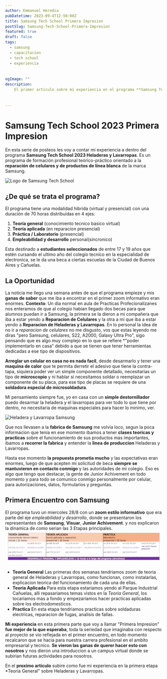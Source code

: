 ```yaml
---
author: Emmanuel Heredia
pubDatetime: 2023-09-4T12:50:00Z
title: Samsung Tech School Primera Impresion 
postSlug: Samsung-Tech-School-Primera-Impresion
featured: true
draft: false
tags:
  - samsung
  - capacitacion
  - tech school
  - experiencia


ogImage: ""
description:
    El primer articulo sobre mi experiencia en el programa **Samsung Tech School Reparacion de Heladeras y Lavarropas**, un programa que promete capacitarnos sobre la reparacion y mantenimiento de la linea blanca de Samsung dentro de sus instalaciones en su fabrica de cañuelas. 
  

---
```




# Samsung Tech School 2023 Primera Impresion 
En esta serie de posteos les voy a contar mi experiencia
a dentro del programa **Samsung Tech School 2023 Heladeras y Lavarropas**. Es un programa de formación profesional teórico-práctico orientado a la **reparación de celulares y de productos de línea blanca** de la marca Samsung.

![Logo de Samsung Tech School](https://img.global.news.samsung.com/ar/wp-content/uploads/2023/08/KV_Samsungtech_Gen%C3%A9rico-e1692714471970.png)
## ¿De qué se trata el programa?
El programa tiene una modalidad hibrida (virtual y presencial) con una duración de 70 horas distribuidas en 4 ejes:  
1. **Teoría general**  (conocimiento tecnico basico virtual)
2. **Teoría aplicada**  (en reparacion presencial)
3. **Práctica / Laboratorio**  (presencial)
4. **Empleabilidad y desarrollo** personal(sincronico)

Esta destinado a **estudiantes seleccionados** de entre 17 y 19 años que estén cursando el ultimo año del colegio tecnico en la especialidad de electronica, se le da una beca a ciertas escuelas de la Ciudad de Buenos Aires y Cañuelas.

## La Oportunidad 
La noticia me llego una semana antes de que el programa empieze y mis **ganas de saber** que me iba a encontrar en el primer zoom informativo eran enormes. **Contexto**: Un dia normal en aula de Practicas Profecionalizanes nos enteramos de que al colegio habian llegado dos becas para que alumnos puedan ir a Samsung, la primera se la dieron a mi compañera que iba a estar yendo a **Reparacion de Celulares** y la otra a mi que iba a estar yendo a **Reparacion de Heladeras y Lavarropas**. En lo personal la idea de no ir a *reparacion de celulares* no me disgusto, vos que estas leyendo me diras "pero Samsung, celulares, S22, A2000, Galaxy Ultra Pro", sigo pensando que es algo muy complejo en lo que se refiere *"poder implementarlo en casa" debido a que se tienen que tener herramientas dedicadas a ese tipo de dispositivos. 

**Arreglar un celular en casa no es nada facil**, desde desarmarlo y tener una **maquina de calor** que te permita derretir el adesivo que tiene la contra-tapa, siquiera poder ver un simple componente detallado, necesitarias un tipo de **microscopio** y ni hablar si necesitamos soldar o reemplazar un componente de su placa, para ese tipo de placas se requiere de una **soldadora especial de microsoldadura**. 

Mi pensamiento siempre fue, yo en casa con un **simple destornillador** puedo desarmar la heladera y el lavarropas para ver todo lo que tiene por dentro, no necesitaria de maquinas especiales para hacer lo minimo, ver. 

![Heladera y Lavarropa Samsung](https://encrypted-tbn0.gstatic.com/images?q=tbn:ANd9GcQSykXJjnphsimkdJ__8jxvOBgx4R23R7vDQw&usqp=CAU)

Que nos llevasen a la **fabrica de Samsung** me volvia loco, segun la poca informacion que tenia en ese momento ibamos a tener **clases teoricas y practicas** sobre el funcionamiento de sus productos mas importantes, ibamos a **recorrer la fabrica** y entender la **linea de produccion** Heladeras y Lavarropas. 

Hasta ese momento **la propuesta prometia mucho** y las expectativas eran enormes, luego de que acepten mi solicitud de beca **siempre se mantuvieron en contacto conmigo** y las autoridades de mi colegio.  Eso es algo que tengo que destacar, la gente de Junior Achivement en todo momento y para todo se comunico conmigo personalmente por celular, para autorizaciones, datos, formularios y preguntas. 


## Primera Encuentro con Samsung
El programa tuvo un miercoles 28/8 con un **zoom estilo informativo** que era parte del eje *empleabilidad y desarrollo*, donde se presentaron los representantes de **Samsung**, **Visuar**, **Junior Achivement**.  y nos explicaron la dinamica de como serian las 3 Etapas principales.
![Cronograma Samsung](../blog/img/samsung/etapas-samsung-cronograma.jpeg)

- **Teoria General**
	Las primeras dos semanas tendriamos zoom de teoria general de Heladeras y Lavarropas, como funcionan, como instalarlas, explicacion teorica del funcionamiento de cada una de ellas. 
-  **Teoria Aplicada**
	Para esta etapa estariamos yendo al Parque Industrial Cañuelas, alli repasariamos temas vistos en la *Teoria General*, los tocariamos mas a fondo y empezariamos hacer practicas aplicadas sobre los electrodomesticos.
-  **Practica**
	En esta etapa tendriamos practicas sobre soldaduras electricas, reparacion de fugas, analisis de fallas.

**Mi experiencia** en esta primera parte que voy a llamar "Primera Impresion" **fue mejor de la que esperaba**, toda la seriedad que imaginaba con respecto al proyecto se vio reflejada en el primer encuentro, en todo momento recalcaron que se hacia para nuestra carrera profesional en el ambito empresarial y tecnico. **Se vieron las ganas de querer hacer esto con nosotros** y nos dieron una introduccion a un campus virtual donde se subirian futuras actividades para nosotros. 

En el **proximo articulo** subire como fue mi experiencia en la primera etapa *Teoria General" sobre Heladeras y Lavarropas.








